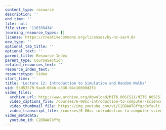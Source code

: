 ```yaml
---
content_type: resource
description: ''
end_time: ''
file: null
file_size: '116330434'
learning_resource_types: []
license: https://creativecommons.org/licenses/by-nc-sa/4.0/
ocw_type: ''
optional_tab_title: ''
optional_text: ''
parent_title: Resource Index
parent_type: CourseSection
related_resources_text: ''
resource_index_text: ''
resourcetype: Video
start_time: ''
title: 'Lecture 12: Introduction to Simulation and Random Walks'
uid: 53d53579-9aa9-05bb-c330-04c16698d2f3
video_files:
  archive_url: http://www.archive.org/download/MIT6.00SCS11/MIT6_00SCS11_lec12_300k.mp4
  video_captions_file: /courses/6-00sc-introduction-to-computer-science-and-programming-spring-2011/bba0068aa7555fbcbaae0837e270b5f6_C2BBAW78fYg.vtt
  video_thumbnail_file: https://img.youtube.com/vi/C2BBAW78fYg/default.jpg
  video_transcript_file: /courses/6-00sc-introduction-to-computer-science-and-programming-spring-2011/8b9736f558cc264480aa09286b8b465e_C2BBAW78fYg.pdf
video_metadata:
  youtube_id: C2BBAW78fYg
---
```


